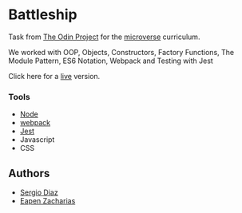# Battleship
Task from [The Odin Project](https://www.theodinproject.com/courses/javascript/lessons/battleship) for the [microverse](https://www.microverse.org/) curriculum.

We worked with OOP, Objects, Constructors, Factory Functions, The Module Pattern, ES6 Notation, Webpack and Testing with Jest

Click here for a [live](https://serdg0.github.io/battleship/) version.

### Tools
* [Node](https://docs.npmjs.com/downloading-and-installing-node-js-and-npm)
* [webpack](https://webpack.js.org/)
* [Jest](https://jestjs.io/)
* Javascript
* CSS

## Authors
* [Sergio Diaz](https://github.com/serdg0)
* [Eapen Zacharias](https://github.com/eapenzacharias)
